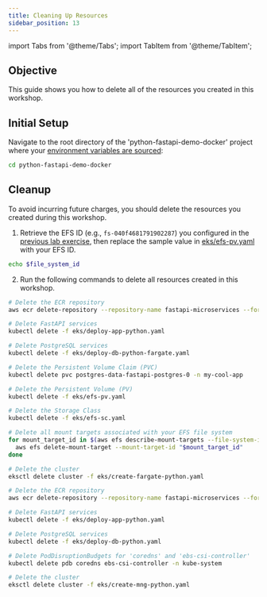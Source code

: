 ```yaml
---
title: Cleaning Up Resources
sidebar_position: 13
---
```


import Tabs from '@theme/Tabs';
import TabItem from '@theme/TabItem';

## Objective

This guide shows you how to delete all of the resources you created in this workshop.

## Initial Setup

Navigate to the root directory of the 'python-fastapi-demo-docker' project where your [environment variables are sourced](../../introduction/python/environment-setup):

```bash
cd python-fastapi-demo-docker
```

## Cleanup

To avoid incurring future charges, you should delete the resources you created during this workshop.

<Tabs>
  <TabItem value="Fargate" label="Fargate" default>

1. Retrieve the EFS ID (e.g., `fs-040f4681791902287`) you configured in the [previous lab exercise](setup-storage.md), then replace the sample value in [eks/efs-pv.yaml](https://github.com/aws-samples/python-fastapi-demo-docker/blob/main/eks/efs-pv.yaml) with your EFS ID.
```bash
echo $file_system_id
```

2. Run the following commands to delete all resources created in this workshop.
```bash
# Delete the ECR repository
aws ecr delete-repository --repository-name fastapi-microservices --force

# Delete FastAPI services
kubectl delete -f eks/deploy-app-python.yaml

# Delete PostgreSQL services
kubectl delete -f eks/deploy-db-python-fargate.yaml

# Delete the Persistent Volume Claim (PVC)
kubectl delete pvc postgres-data-fastapi-postgres-0 -n my-cool-app

# Delete the Persistent Volume (PV)
kubectl delete -f eks/efs-pv.yaml

# Delete the Storage Class
kubectl delete -f eks/efs-sc.yaml

# Delete all mount targets associated with your EFS file system
for mount_target_id in $(aws efs describe-mount-targets --file-system-id $file_system_id --output text --query 'MountTargets[*].MountTargetId'); do
  aws efs delete-mount-target --mount-target-id "$mount_target_id"
done

# Delete the cluster
eksctl delete cluster -f eks/create-fargate-python.yaml
```

  </TabItem>
  <TabItem value="Managed node" label="Managed node">

```bash
# Delete the ECR repository
aws ecr delete-repository --repository-name fastapi-microservices --force

# Delete FastAPI services
kubectl delete -f eks/deploy-app-python.yaml

# Delete PostgreSQL services
kubectl delete -f eks/deploy-db-python.yaml

# Delete PodDisruptionBudgets for 'coredns' and 'ebs-csi-controller'
kubectl delete pdb coredns ebs-csi-controller -n kube-system

# Delete the cluster
eksctl delete cluster -f eks/create-mng-python.yaml
```
  </TabItem>
</Tabs>